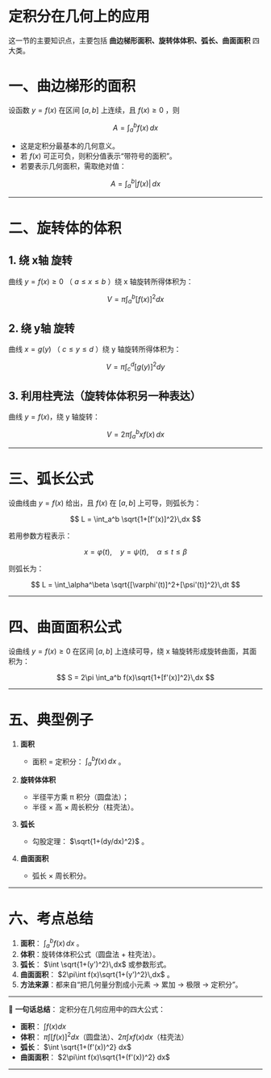 # 定积分在几何上的应用
这一节的主要知识点，主要包括 **曲边梯形面积、旋转体体积、弧长、曲面面积** 四大类。



# 一、曲边梯形的面积

设函数 $y=f(x)$ 在区间 $[a,b]$ 上连续，且 $f(x)\ge 0$ ，则

$$
A = \int_a^b f(x)\,dx
$$

* 这是定积分最基本的几何意义。
* 若 $f(x)$ 可正可负，则积分值表示“带符号的面积”。
* 若要表示几何面积，需取绝对值：

$$
A=\int_a^b |f(x)|\,dx
$$

---

# 二、旋转体的体积

## 1. 绕 **x轴** 旋转

曲线 $y=f(x)\ge 0$ （ $a\le x\le b$ ）绕 x 轴旋转所得体积为：

$$
V = \pi \int_a^b [f(x)]^2 dx
$$

## 2. 绕 **y轴** 旋转

曲线 $x=g(y)$ （ $c\le y\le d$ ）绕 y 轴旋转所得体积为：

$$
V = \pi \int_c^d [g(y)]^2 dy
$$

## 3. 利用柱壳法（旋转体体积另一种表达）

曲线 $y=f(x)$，绕 y 轴旋转：

$$
V = 2\pi \int_a^b x f(x)\,dx
$$

---

# 三、弧长公式

设曲线由 $y=f(x)$ 给出，且 $f(x)$ 在 $[a,b]$ 上可导，则弧长为：

$$
L = \int_a^b \sqrt{1+[f'(x)]^2}\,dx
$$

若用参数方程表示：

$$
x=\varphi(t),\quad y=\psi(t),\quad \alpha \le t \le \beta
$$

则弧长为：

$$
L = \int_\alpha^\beta \sqrt{[\varphi'(t)]^2+[\psi'(t)]^2}\,dt
$$

---

# 四、曲面面积公式

设曲线 $y=f(x)\ge 0$ 在区间 $[a,b]$ 上连续可导，绕 x 轴旋转形成旋转曲面，其面积为：

$$
S = 2\pi \int_a^b f(x)\sqrt{1+[f'(x)]^2}\,dx
$$

---

# 五、典型例子

1. **面积**

   * 面积 = 定积分： $\int_a^b f(x)\,dx$ 。
2. **旋转体体积**

   * 半径平方乘 π 积分（圆盘法）；
   * 半径 × 高 × 周长积分（柱壳法）。
3. **弧长**

   * 勾股定理： $\sqrt{1+(dy/dx)^2}$ 。
4. **曲面面积**

   * 弧长 × 周长积分。

---

# 六、考点总结

1. **面积**： $\int_a^b f(x)\,dx$ 。
2. **体积**：旋转体体积公式（圆盘法 + 柱壳法）。
3. **弧长**： $\int \sqrt{1+(y')^2}\,dx$ 或参数形式。
4. **曲面面积**： $2\pi\int f(x)\sqrt{1+(y')^2}\,dx$ 。
5. **方法来源**：都来自“把几何量分割成小元素 → 累加 → 极限 → 定积分”。

---

📌 **一句话总结**：
定积分在几何应用中的四大公式：

* **面积**： $\int f(x)dx$
* **体积**： $\pi\int [f(x)]^2 dx$（圆盘法）、$2\pi\int x f(x) dx$（柱壳法）
* **弧长**： $\int \sqrt{1+(f'(x))^2} dx$
* **曲面面积**： $2\pi\int f(x)\sqrt{1+(f'(x))^2} dx$

---


